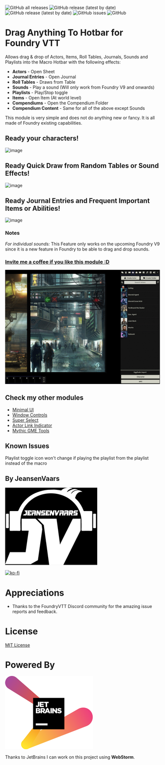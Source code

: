 ![GitHub all releases](https://img.shields.io/github/downloads/saif-ellafi/foundryvtt-drag-all-to-hotbar/total?logo=GitHub) ![GitHub release (latest by date)](https://img.shields.io/github/downloads/saif-ellafi/foundryvtt-drag-all-to-hotbar/latest/total) ![GitHub release (latest by date)](https://img.shields.io/github/v/release/saif-ellafi/foundryvtt-drag-all-to-hotbar) ![GitHub issues](https://img.shields.io/github/issues-raw/saif-ellafi/foundryvtt-drag-all-to-hotbar) ![GitHub](https://img.shields.io/github/license/saif-ellafi/foundryvtt-drag-all-to-hotbar)
# Drag Anything To Hotbar for Foundry VTT

Allows drag & drop of Actors, Items, Roll Tables, Journals, Sounds and Playlists into the Macro Hotbar with the following effects:

* **Actors** - Open Sheet
* **Journal Entries** - Open Journal
* **Roll Tables** - Draws from Table
* **Sounds** - Play a sound (Will only work from Foundry V9 and onwards)
* **Playlists** - Play/Stop toggle
* **Items** - Open Item (At world level)
* **Compendiums** - Open the Compendium Folder
* **Compendium Content** - Same for all of the above except Sounds

This module is very simple and does not do anything new or fancy. It is all made of Foundry existing capabilities.

## Ready your characters!
![image](https://user-images.githubusercontent.com/27952699/145674099-f2df0bf7-96ac-45ae-bcb6-33b8f7ce89a7.png)

## Ready Quick Draw from Random Tables or Sound Effects!
![image](https://user-images.githubusercontent.com/27952699/145674190-4f8ae4d5-446c-470e-9229-8adb6c5f02f9.png)

## Ready Journal Entries and Frequent Important Items or Abilities!
![image](https://user-images.githubusercontent.com/27952699/145674165-7e0ee235-11e7-473c-bdc3-e620ed3f3e32.png)

### Notes
_For individual sounds:_ This Feature only works on the upcoming Foundry V9 since it is a new feature in Foundry to be able to drag and drop sounds.

### [Invite me a coffee if you like this module :D](https://ko-fi.com/jeansenvaars)

![example](example-drag-all.gif)

## Check my other modules

* [Minimal UI](https://github.com/saif-ellafi/foundryvtt-minimal-ui)
* [Window Controls](https://github.com/saif-ellafi/foundryvtt-window-controls)
* [Super Select](https://github.com/saif-ellafi/foundryvtt-super-select)
* [Actor Link Indicator](https://github.com/saif-ellafi/foundryvtt-actor-link-indicator)
* [Mythic GME Tools](https://github.com/saif-ellafi/foundryvtt-mythic-gme)

## Known Issues

Playlist toggle icon won't change if playing the playlist from the playlist instead of the macro

## By JeansenVaars

![JVLogo](logo-small-black.png)

[![ko-fi](https://ko-fi.com/img/githubbutton_sm.svg)](https://ko-fi.com/V7V14D3AH)

# Appreciations

* Thanks to the FoundryVTT Discord community for the amazing issue reports and feedback.

# License

[MIT License](./LICENSE.md)

# Powered By

[![JetBrains](./jetbrains.svg)](https://www.jetbrains.com)

Thanks to JetBrains I can work on this project using **WebStorm**.

